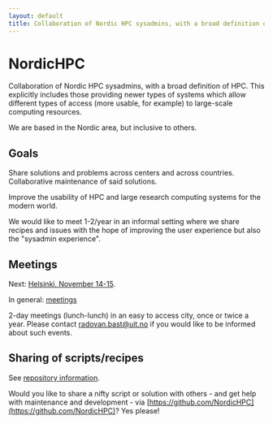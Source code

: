 ```yaml
---
layout: default
title: Collaboration of Nordic HPC sysadmins, with a broad definition of HPC.
---
```


# NordicHPC

Collaboration of Nordic HPC sysadmins, with a broad definition of
HPC. This explicitly includes those providing newer types of systems
which allow different types of access (more usable, for example) to
large-scale computing resources.

We are based in the Nordic area, but inclusive to others.

## Goals

Share solutions and problems across centers and across countries.
Collaborative maintenance of said solutions.

Improve the usability of HPC and large research computing systems for
the modern world.

We would like to meet 1-2/year in an informal setting where we share recipes
and issues with the hope of improving the user experience but also the
"sysadmin experience".



## Meetings

Next: [Helsinki, November 14-15](2019-11-14-helsinki.md).

In general: [meetings](meetings.html)

2-day meetings (lunch-lunch) in an easy to access city, once or twice
a year.  Please contact radovan.bast@uit.no if you would like to be
informed about such events.





## Sharing of scripts/recipes

See [repository information](repo.html).

Would you like to share a nifty script or solution with others - and
get help with maintenance and development - via
[https://github.com/NordicHPC](https://github.com/NordicHPC)? Yes please!
